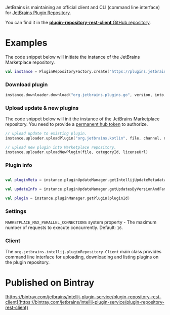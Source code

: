 [//]: # (title: Plugin Repository REST Client)

JetBrains is maintaining an official client and CLI (command line interface) for [JetBrains Plugin Repository](https://plugins.jetbrains.com/).

You can find it in the [**plugin-repository-rest-client** GitHub repository](https://github.com/JetBrains/plugin-repository-rest-client).

# Examples
The code snippet below will initiate the instance of the JetBrains Marketplace repository.

```kotlin
val instance = PluginRepositoryFactory.create("https://plugins.jetbrains.com", "authToken")
```

### Download plugin

```kotlin
instance.downloader.download("org.jetbrains.plugins.go", version, into, channel)
```

### Upload update & new plugins

The code snippet below will init the instance of the JetBrains Marketplace repository. You need to provide a [permanent hub token](https://www.jetbrains.com/help/youtrack/standalone/Manage-Permanent-Token.html) to authorize.

```kotlin
// upload update to existing plugin.
instance.uploader.uploadPlugin("org.jetbrains.kotlin", file, channel, notes)

// upload new plugin into Marketplace repository.
instance.uploader.uploadNewPlugin(file, categoryId, licenseUrl)
```

### Plugin info

```kotlin

val pluginMeta = instance.pluginUpdateManager.getIntellijUpdateMetadata(pluginId, updateId)

val updateInfo = instance.pluginUpdateManager.getUpdatesByVersionAndFamily("org.jetbrains.kotlin", version, family)

val plugin = instance.pluginManager.getPlugin(pluginId)

```

### Settings

`MARKETPLACE_MAX_PARALLEL_CONNECTIONS` system property - The maximum number of requests to execute concurrently. Default: `16`.

### Client

The `org.jetbrains.intellij.pluginRepository.Client` main class provides command line interface for uploading, downloading and listing plugins on the plugin repository.

# Published on Bintray

[https://bintray.com/jetbrains/intellij-plugin-service/plugin-repository-rest-client](https://bintray.com/jetbrains/intellij-plugin-service/plugin-repository-rest-client)